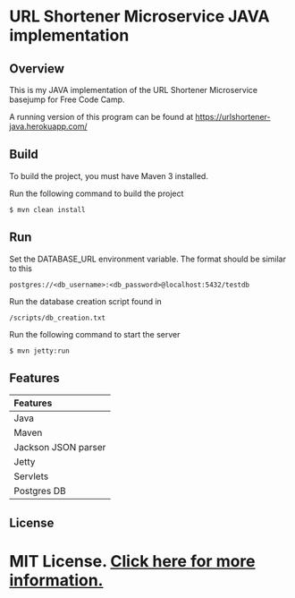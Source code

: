 # URL Shortener Microservice JAVA implementation

## Overview

This is my JAVA implementation of the URL Shortener Microservice basejump for Free Code Camp.

A running version of this program can be found at https://urlshortener-java.herokuapp.com/

## Build

To build the project, you must have Maven 3 installed.

Run the following command to build the project

    $ mvn clean install 

## Run

Set the DATABASE_URL environment variable.  The format should be similar to this 

    postgres://<db_username>:<db_password>@localhost:5432/testdb

Run the database creation script found in 

    /scripts/db_creation.txt

Run the following command to start the server 

    $ mvn jetty:run

## Features

| Features 
|:---------         
| Java           
| Maven  
| Jackson JSON parser
| Jetty         
| Servlets 
| Postgres DB 

## License

MIT License. [Click here for more information.](LICENSE.md)
=======
